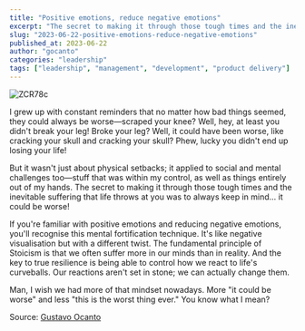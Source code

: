 ```yaml
---
title: "Positive emotions, reduce negative emotions"
excerpt: "The secret to making it through those tough times and the inevitable suffering that life throws at you was to always keep in mind... it could be worse!"
slug: "2023-06-22-positive-emotions-reduce-negative-emotions"
published_at: 2023-06-22
author: "gocanto"
categories: "leadership"
tags: ["leadership", "management", "development", "product delivery"]
---
```


![ZCR78c](https://github.com/user-attachments/assets/63e2991e-4632-42cf-b641-4fe740b187fa)

I grew up with constant reminders that no matter how bad things seemed, they could always be worse—scraped your knee? Well, hey, at least you didn't break your leg! Broke your leg? Well, it could have been worse, like cracking your skull and cracking your skull? Phew, lucky you didn't end up losing your life!

But it wasn't just about physical setbacks; it applied to social and mental challenges too—stuff that was within my control, as well as things entirely out of my hands. The secret to making it through those tough times and the inevitable suffering that life throws at you was to always keep in mind... it could be worse!

If you're familiar with positive emotions and reducing negative emotions, you'll recognise this mental fortification technique. It's like negative visualisation but with a different twist. The fundamental principle of Stoicism is that we often suffer more in our minds than in reality. And the key to true resilience is being able to control how we react to life's curveballs. Our reactions aren't set in stone; we can actually change them.

Man, I wish we had more of that mindset nowadays. More "it could be worse" and less "this is the worst thing ever." You know what I mean?

Source: [Gustavo Ocanto](https://www.linkedin.com/pulse/positive-emotions-reduce-negative-gustavo-ocanto)
